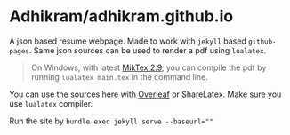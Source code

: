 # Adhikram/adhikram.github.io

A json based resume webpage. Made to work with `jekyll` based `github-pages`. Same json sources can be used to render a pdf using `lualatex`.

> On Windows, with latest [MikTex 2.9](https://miktex.org/download), you can compile the pdf by running `lualatex main.tex` in the command line.

You can use the sources here with [Overleaf](https://www.overleaf.com/read/ztqgzvvqspxc#81810b) or ShareLatex. Make sure you use `lualatex` compiler.


Run the site by ` bundle exec jekyll serve --baseurl="" `

